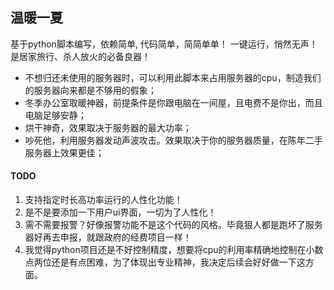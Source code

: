 ##  温暖一夏
基于python脚本编写，依赖简单, 代码简单，简简单单！
一键运行，悄然无声！
是居家旅行、杀人放火的必备良器！

* 不想归还未使用的服务器时，可以利用此脚本来占用服务器的cpu，制造我们的服务器向来都是不够用的假象；
* 冬季办公室取暖神器，前提条件是你跟电脑在一间屋，且电费不是你出，而且电脑足够安静；
* 烘干神奇，效果取决于服务器的最大功率；
* 吵死他，利用服务器发动声波攻击。效果取决于你的服务器质量，在陈年二手服务器上效果更佳；


####  TODO
1. 支持指定时长高功率运行的人性化功能！
2. 是不是要添加一下用户ui界面，一切为了人性化！
3. 需不需要报警？好像报警功能不是这个代码的风格。毕竟狠人都是跑坏了服务器好再去申报，就跟政府的经费项目一样！
4. 我觉得python项目还是不好控制精度，想要将cpu的利用率精确地控制在小数点两位还是有点困难，为了体现出专业精神，我决定后续会好好做一下这方面。
